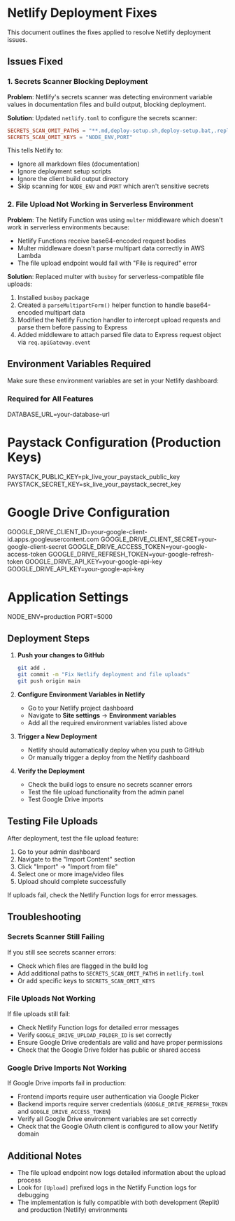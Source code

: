 # Netlify Deployment Fixes

This document outlines the fixes applied to resolve Netlify deployment issues.

## Issues Fixed

### 1. Secrets Scanner Blocking Deployment
**Problem**: Netlify's secrets scanner was detecting environment variable values in documentation files and build output, blocking deployment.

**Solution**: Updated `netlify.toml` to configure the secrets scanner:
```toml
SECRETS_SCAN_OMIT_PATHS = "**.md,deploy-setup.sh,deploy-setup.bat,.replit,client/dist/**"
SECRETS_SCAN_OMIT_KEYS = "NODE_ENV,PORT"
```

This tells Netlify to:
- Ignore all markdown files (documentation)
- Ignore deployment setup scripts
- Ignore the client build output directory
- Skip scanning for `NODE_ENV` and `PORT` which aren't sensitive secrets

### 2. File Upload Not Working in Serverless Environment
**Problem**: The Netlify Function was using `multer` middleware which doesn't work in serverless environments because:
- Netlify Functions receive base64-encoded request bodies
- Multer middleware doesn't parse multipart data correctly in AWS Lambda
- The file upload endpoint would fail with "File is required" error

**Solution**: Replaced multer with `busboy` for serverless-compatible file uploads:
1. Installed `busboy` package
2. Created a `parseMultipartForm()` helper function to handle base64-encoded multipart data
3. Modified the Netlify Function handler to intercept upload requests and parse them before passing to Express
4. Added middleware to attach parsed file data to Express request object via `req.apiGateway.event`

## Environment Variables Required

Make sure these environment variables are set in your Netlify dashboard:

### Required for All Features
DATABASE_URL=your-database-url

# Paystack Configuration (Production Keys)
PAYSTACK_PUBLIC_KEY=pk_live_your_paystack_public_key
PAYSTACK_SECRET_KEY=sk_live_your_paystack_secret_key

# Google Drive Configuration
GOOGLE_DRIVE_CLIENT_ID=your-google-client-id.apps.googleusercontent.com
GOOGLE_DRIVE_CLIENT_SECRET=your-google-client-secret
GOOGLE_DRIVE_ACCESS_TOKEN=your-google-access-token
GOOGLE_DRIVE_REFRESH_TOKEN=your-google-refresh-token
GOOGLE_DRIVE_API_KEY=your-google-api-key
GOOGLE_DRIVE_API_KEY=your-google-api-key
# Application Settings
NODE_ENV=production
PORT=5000
## Deployment Steps

1. **Push your changes to GitHub**
   ```bash
   git add .
   git commit -m "Fix Netlify deployment and file uploads"
   git push origin main
   ```

2. **Configure Environment Variables in Netlify**
   - Go to your Netlify project dashboard
   - Navigate to **Site settings** → **Environment variables**
   - Add all the required environment variables listed above

3. **Trigger a New Deployment**
   - Netlify should automatically deploy when you push to GitHub
   - Or manually trigger a deploy from the Netlify dashboard

4. **Verify the Deployment**
   - Check the build logs to ensure no secrets scanner errors
   - Test the file upload functionality from the admin panel
   - Test Google Drive imports

## Testing File Uploads

After deployment, test the file upload feature:

1. Go to your admin dashboard
2. Navigate to the "Import Content" section
3. Click "Import" → "Import from file"
4. Select one or more image/video files
5. Upload should complete successfully

If uploads fail, check the Netlify Function logs for error messages.

## Troubleshooting

### Secrets Scanner Still Failing
If you still see secrets scanner errors:
- Check which files are flagged in the build log
- Add additional paths to `SECRETS_SCAN_OMIT_PATHS` in `netlify.toml`
- Or add specific keys to `SECRETS_SCAN_OMIT_KEYS`

### File Uploads Not Working
If file uploads still fail:
- Check Netlify Function logs for detailed error messages
- Verify `GOOGLE_DRIVE_UPLOAD_FOLDER_ID` is set correctly
- Ensure Google Drive credentials are valid and have proper permissions
- Check that the Google Drive folder has public or shared access

### Google Drive Imports Not Working
If Google Drive imports fail in production:
- Frontend imports require user authentication via Google Picker
- Backend imports require server credentials (`GOOGLE_DRIVE_REFRESH_TOKEN` and `GOOGLE_DRIVE_ACCESS_TOKEN`)
- Verify all Google Drive environment variables are set correctly
- Check that the Google OAuth client is configured to allow your Netlify domain

## Additional Notes

- The file upload endpoint now logs detailed information about the upload process
- Look for `[Upload]` prefixed logs in the Netlify Function logs for debugging
- The implementation is fully compatible with both development (Replit) and production (Netlify) environments

